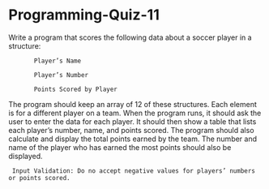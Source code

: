 # Programming-Quiz-11

Write a program that scores the following data about a soccer player in a structure:

           Player’s Name

           Player’s Number

           Points Scored by Player

The program should keep an array of 12 of these structures. Each element is for a different player on a team. 
When the program runs, it should ask the user to enter the data for each player. 
It should then show a table that lists each player’s number, name, and points scored. 
The program should also calculate and display the total points earned by the team. 
The number and name of the player who has earned the most points should also be displayed.

     Input Validation: Do no accept negative values for players’ numbers or points scored.
